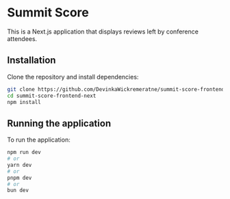 # Summit Score

This is a Next.js application that displays reviews left by conference attendees.

## Installation

Clone the repository and install dependencies:

```bash
git clone https://github.com/DevinkaWickremeratne/summit-score-frontend-next.git
cd summit-score-frontend-next
npm install
```

## Running the application

To run the application:

```bash
npm run dev
# or
yarn dev
# or
pnpm dev
# or
bun dev
```
